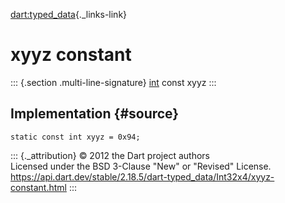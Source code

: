 [dart:typed\_data](../../dart-typed_data/dart-typed_data-library){._links-link}

xyyz constant
=============

::: {.section .multi-line-signature}
[int](../../dart-core/int-class) const xyyz
:::

Implementation {#source}
--------------

``` {.language-dart data-language="dart"}
static const int xyyz = 0x94;
```

::: {._attribution}
© 2012 the Dart project authors\
Licensed under the BSD 3-Clause \"New\" or \"Revised\" License.\
<https://api.dart.dev/stable/2.18.5/dart-typed_data/Int32x4/xyyz-constant.html>
:::
